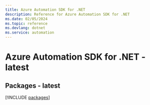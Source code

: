 ```yaml
---
title: Azure Automation SDK for .NET
description: Reference for Azure Automation SDK for .NET
ms.date: 02/05/2024
ms.topic: reference
ms.devlang: dotnet
ms.service: automation
---
```

# Azure Automation SDK for .NET - latest
## Packages - latest
[!INCLUDE [packages](automation-index.md)]
